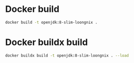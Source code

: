 # Docker build
```sh
docker build -t openjdk:8-slim-loongnix .
```

# Docker buildx build
```sh
docker buildx build -t openjdk:8-slim-loongnix . --load
```
